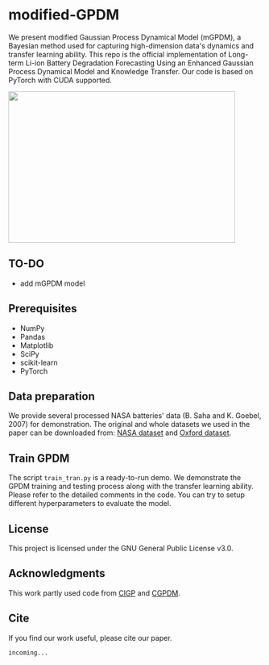 # modified-GPDM

We present modified Gaussian Process Dynamical Model (mGPDM), a Bayesian method used for capturing high-dimension data's dynamics and transfer learning ability. This repo is the official implementation of Long-term Li-ion Battery Degradation Forecasting Using an Enhanced Gaussian Process Dynamical Model and Knowledge Transfer. Our code is based on PyTorch with CUDA supported.

<img width="450" height="300" src="https://raw.githubusercontent.com/PericlesHat/modified-GPDM/main/assets/gpdm_nasa.png"/>

## TO-DO

- add mGPDM model

## Prerequisites

- NumPy
- Pandas
- Matplotlib
- SciPy
- scikit-learn
- PyTorch

## Data preparation

We provide several processed NASA batteries' data (B. Saha and K. Goebel, 2007) for demonstration. The original and whole datasets we used in the paper can be downloaded from: [NASA dataset](https://www.nasa.gov/content/prognostics-center-of-excellence-data-set-repository) and [Oxford dataset](https://ora.ox.ac.uk/objects/uuid:03ba4b01-cfed-46d3-9b1a-7d4a7bdf6fac).

## Train GPDM

The script `train_tran.py` is a ready-to-run demo. We demonstrate the GPDM training and testing process along with the transfer learning ability. Please refer to the detailed comments in the code. You can try to setup different hyperparameters to evaluate the model.

## License

This project is licensed under the GNU General Public License v3.0.

## Acknowledgments

This work partly used code from [CIGP](https://github.com/fabio-amadio/cgpdm_lib) and [CGPDM](https://github.com/fabio-amadio/cgpdm_lib).

## Cite

If you find our work useful, please cite our paper.
```
incoming...
```
